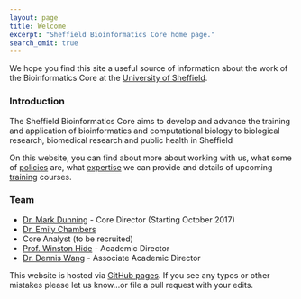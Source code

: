 ```yaml
---
layout: page
title: Welcome
excerpt: "Sheffield Bioinformatics Core home page."
search_omit: true
---
```


We hope you find this site a useful source of information about the work of the Bioinformatics Core at the [University of Sheffield](https://www.sheffield.ac.uk/).

### Introduction

The Sheffield Bioinformatics Core aims to develop and advance the training and application of bioinformatics and computational biology to biological research, biomedical research and public health in Sheffield

On this website, you can find about more about working with us, what some of [policies](policies) are, what [expertise](expertise) we can provide and details of upcoming [training](training) courses.

### Team

- [Dr. Mark Dunning](team/mark) - Core Director (Starting October 2017)
- [Dr. Emily Chambers](team/emily) 
- Core Analyst (to be recruited)  
- [Prof. Winston Hide](team/win) - Academic Director
- [Dr. Dennis Wang](team/dennis) - Associate Academic Director


This website is hosted via [GitHub pages](https://github.com/sheffield-bioinformatics-core/sheffield-bioinformatics-core.github.io). If you see any typos or other mistakes please let us know...or file a pull request with your edits.
